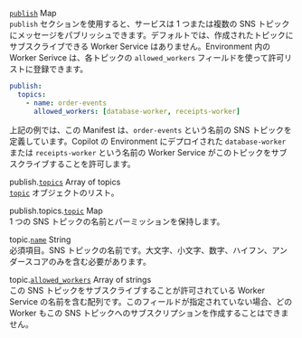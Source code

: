 <div class="separator"></div>

<a id="publish" href="#publish" class="field">`publish`</a> <span class="type">Map</span>  
`publish` セクションを使用すると、サービスは 1 つまたは複数の SNS トピックにメッセージをパブリッシュできます。デフォルトでは、作成されたトピックにサブスクライブできる Worker Service はありません。Environment 内の Worker Serivce は、各トピックの `allowed_workers` フィールドを使って許可リストに登録できます。

```yaml
publish:
  topics:
    - name: order-events
      allowed_workers: [database-worker, receipts-worker]
```

上記の例では、この Manifest は、`order-events` という名前の SNS トピックを定義しています。Copilot の Environment にデプロイされた `database-worker` または `receipts-worker` という名前の Worker Service がこのトピックをサブスクライブすることを許可します。

<span class="parent-field">publish.</span><a id="publish-topics" href="#publish-topics" class="field">`topics`</a> <span class="type">Array of topics</span>  
[`topic`](#publish-topics-topic) オブジェクトのリスト。

<span class="parent-field">publish.topics.</span><a id="publish-topics-topic" href="#publish-topics-topic" class="field">`topic`</a> <span class="type">Map</span>  
1 つの SNS トピックの名前とパーミッションを保持します。

<span class="parent-field">topic.</span><a id="topic-name" href="#topic-name" class="field">`name`</a> <span class="type">String</span>  
必須項目。SNS トピックの名前です。大文字、小文字、数字、ハイフン、アンダースコアのみを含む必要があります。

<span class="parent-field">topic.</span><a id="topic-allowed-workers" href="#topic-allowed-workers" class="field">`allowed_workers`</a> <span class="type">Array of strings</span>  
この SNS トピックをサブスクライブすることが許可されている Worker Service の名前を含む配列です。このフィールドが指定されていない場合、どの Worker もこの SNS トピックへのサブスクリプションを作成することはできません。